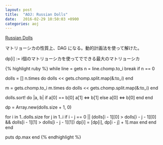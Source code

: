 ```yaml
---
layout: post
title:  "AOJ: Russian Dolls"
date:   2016-02-29 10:50:03 +0900
categories: aoj
---
```

[Russian Dolls](http://judge.u-aizu.ac.jp/onlinejudge/description.jsp?id=0157)

マトリョーシカの性質上、DAG になる。動的計画法を使って解けた。

dp[i] := i個のマトリョーシカを使ってでできる最大のマトリョーシカ

{% highlight ruby %}
while line = gets
  n = line.chomp.to_i
  break if n == 0

  dolls = []
  n.times do
    dolls << gets.chomp.split.map(&:to_i)
  end

  m = gets.chomp.to_i
  m.times do
    dolls << gets.chomp.split.map(&:to_i)
  end

  dolls.sort! do |a, b|
    if a[0] == b[0]
      a[1] <=> b[1]
    else
      a[0] <=> b[0]
    end
  end

  dp = Array.new(dolls.size + 1, 0)

  for i in 1..dolls.size
    for j in 1..i
      if i - j == 0 || (dolls[i - 1][0] > dolls[i - j - 1][0] && dolls[i - 1][1] > dolls[i - j - 1][1])
        dp[i] = [dp[i], dp[i - j] + 1].max
      end
    end
  end

  puts dp.max
end
{% endhighlight %}
